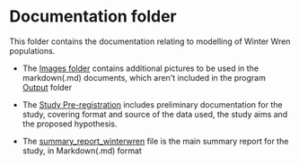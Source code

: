 # Documentation folder #

This folder contains the documentation relating to modelling of Winter Wren populations.

 - The [Images folder](https://github.com/EdDataScienceEES/challenge-3-nicolelikesharks/tree/master/Documentation/Images) contains additional pictures to be used in the markdown(.md) documents, which aren't included in the program [Output](https://github.com/EdDataScienceEES/challenge-3-nicolelikesharks/tree/master/Output) folder

 - The [Study Pre-registration](https://github.com/EdDataScienceEES/challenge-3-nicolelikesharks/blob/master/Documentation/WWF_pregistration_Nicole.md) includes preliminary documentation for the study, covering format and source of the data used, the study aims and the proposed hypothesis.

 - The [summary_report_winterwren](https://github.com/EdDataScienceEES/challenge-3-nicolelikesharks/blob/master/Documentation/summary_report_winterwren.md) file is the main summary report for the study, in Markdown(.md) format
